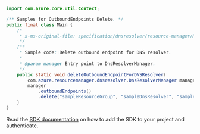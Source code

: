 ```java
import com.azure.core.util.Context;

/** Samples for OutboundEndpoints Delete. */
public final class Main {
    /*
     * x-ms-original-file: specification/dnsresolver/resource-manager/Microsoft.Network/preview/2020-04-01-preview/examples/OutboundEndpoint_Delete.json
     */
    /**
     * Sample code: Delete outbound endpoint for DNS resolver.
     *
     * @param manager Entry point to DnsResolverManager.
     */
    public static void deleteOutboundEndpointForDNSResolver(
        com.azure.resourcemanager.dnsresolver.DnsResolverManager manager) {
        manager
            .outboundEndpoints()
            .delete("sampleResourceGroup", "sampleDnsResolver", "sampleOutboundEndpoint", null, Context.NONE);
    }
}
```

Read the [SDK documentation](https://github.com/Azure/azure-sdk-for-java/blob/azure-resourcemanager-dnsresolver_1.0.0-beta.1/sdk/dnsresolver/azure-resourcemanager-dnsresolver/README.md) on how to add the SDK to your project and authenticate.
